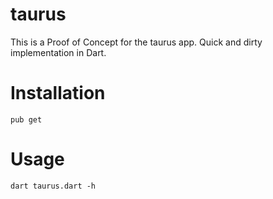 # taurus
This is a Proof of Concept for the taurus app. Quick and dirty implementation in Dart.

# Installation
`pub get`

# Usage
`dart taurus.dart -h`
